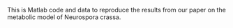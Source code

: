 This is Matlab code and data to reproduce the results from our paper on the metabolic model of Neurospora crassa.